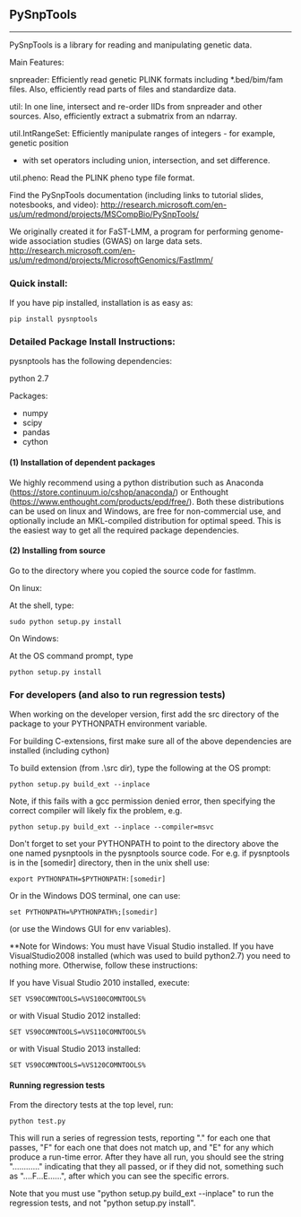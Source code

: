 ## PySnpTools
-------------------------------------

PySnpTools is a library for reading and manipulating genetic data.

Main Features:

snpreader: Efficiently read genetic PLINK formats including *.bed/bim/fam files.
          Also, efficiently read parts of files and standardize data. 

util: In one line, intersect and re-order IIDs from snpreader and other sources.
          Also, efficiently extract a submatrix from an ndarray. 

util.IntRangeSet: Efficiently manipulate ranges of integers - for example, genetic position
 - with set operators including union, intersection, and set difference. 

util.pheno: Read the PLINK pheno type file format. 

Find the PySnpTools documentation (including links to tutorial slides, notesbooks, and video):
http://research.microsoft.com/en-us/um/redmond/projects/MSCompBio/PySnpTools/


We originally created it for FaST-LMM, a program for performing genome-wide association studies (GWAS) on large data sets.
http://research.microsoft.com/en-us/um/redmond/projects/MicrosoftGenomics/Fastlmm/



### Quick install:


If you have pip installed, installation is as easy as:

```
pip install pysnptools
```


### Detailed Package Install Instructions:


pysnptools has the following dependencies:

python 2.7

Packages:

* numpy
* scipy
* pandas
* cython


#### (1) Installation of dependent packages

We highly recommend using a python distribution such as 
Anaconda (https://store.continuum.io/cshop/anaconda/) 
or Enthought (https://www.enthought.com/products/epd/free/).
Both these distributions can be used on linux and Windows, are free 
for non-commercial use, and optionally include an MKL-compiled distribution
for optimal speed. This is the easiest way to get all the required package
dependencies.


#### (2) Installing from source

Go to the directory where you copied the source code for fastlmm.

On linux:

At the shell, type: 
```
sudo python setup.py install
```

On Windows:

At the OS command prompt, type 
```
python setup.py install
```


### For developers (and also to run regression tests)

When working on the developer version, first add the src directory of the package to your PYTHONPATH 
environment variable.

For building C-extensions, first make sure all of the above dependencies are installed (including cython)

To build extension (from .\src dir), type the following at the OS prompt:
```
python setup.py build_ext --inplace
```

Note, if this fails with a gcc permission denied error, then specifying the correct compiler will
likely fix the problem, e.g.
```
python setup.py build_ext --inplace --compiler=msvc
```

Don't forget to set your PYTHONPATH to point to the directory above the one named pysnptools in
the pysnptools source code. For e.g. if pysnptools is in the [somedir] directory, then
in the unix shell use:
```
export PYTHONPATH=$PYTHONPATH:[somedir]
```
Or in the Windows DOS terminal,
one can use: 
```
set PYTHONPATH=%PYTHONPATH%;[somedir]
```
(or use the Windows GUI for env variables).

**Note for Windows: You must have Visual Studio installed. If you have VisualStudio2008 installed 
(which was used to build python2.7) you need to nothing more. Otherwise, follow these instructions:

If you have Visual Studio 2010 installed, execute:
```
SET VS90COMNTOOLS=%VS100COMNTOOLS%
```

or with Visual Studio 2012 installed:
```
SET VS90COMNTOOLS=%VS110COMNTOOLS%
```

or with Visual Studio 2013 installed:
```
SET VS90COMNTOOLS=%VS120COMNTOOLS%
```

#### Running regression tests

From the directory tests at the top level, run:
```
python test.py
```
This will run a
series of regression tests, reporting "." for each one that passes, "F" for each
one that does not match up, and "E" for any which produce a run-time error. After
they have all run, you should see the string "............" indicating that they 
all passed, or if they did not, something such as "....F...E......", after which
you can see the specific errors.

Note that you must use "python setup.py build_ext --inplace" to run the 
regression tests, and not "python setup.py install".
